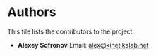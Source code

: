 # Authors

This file lists the contributors to the project.

- **Alexey Sofronov** 
  Email: alex@kinetikalab.net